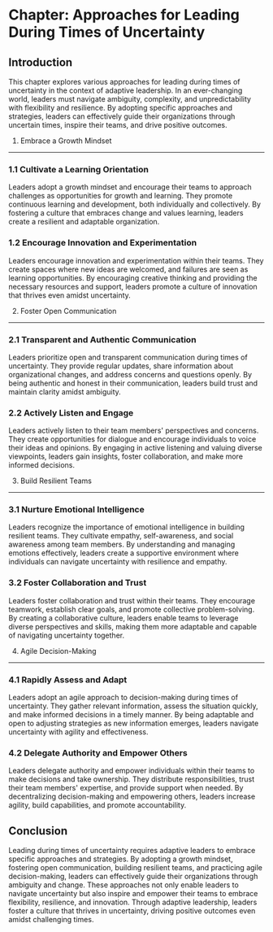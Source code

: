 Chapter: Approaches for Leading During Times of Uncertainty
===========================================================

Introduction
------------

This chapter explores various approaches for leading during times of uncertainty in the context of adaptive leadership. In an ever-changing world, leaders must navigate ambiguity, complexity, and unpredictability with flexibility and resilience. By adopting specific approaches and strategies, leaders can effectively guide their organizations through uncertain times, inspire their teams, and drive positive outcomes.

1. Embrace a Growth Mindset
---------------------------

### 1.1 Cultivate a Learning Orientation

Leaders adopt a growth mindset and encourage their teams to approach challenges as opportunities for growth and learning. They promote continuous learning and development, both individually and collectively. By fostering a culture that embraces change and values learning, leaders create a resilient and adaptable organization.

### 1.2 Encourage Innovation and Experimentation

Leaders encourage innovation and experimentation within their teams. They create spaces where new ideas are welcomed, and failures are seen as learning opportunities. By encouraging creative thinking and providing the necessary resources and support, leaders promote a culture of innovation that thrives even amidst uncertainty.

2. Foster Open Communication
----------------------------

### 2.1 Transparent and Authentic Communication

Leaders prioritize open and transparent communication during times of uncertainty. They provide regular updates, share information about organizational changes, and address concerns and questions openly. By being authentic and honest in their communication, leaders build trust and maintain clarity amidst ambiguity.

### 2.2 Actively Listen and Engage

Leaders actively listen to their team members' perspectives and concerns. They create opportunities for dialogue and encourage individuals to voice their ideas and opinions. By engaging in active listening and valuing diverse viewpoints, leaders gain insights, foster collaboration, and make more informed decisions.

3. Build Resilient Teams
------------------------

### 3.1 Nurture Emotional Intelligence

Leaders recognize the importance of emotional intelligence in building resilient teams. They cultivate empathy, self-awareness, and social awareness among team members. By understanding and managing emotions effectively, leaders create a supportive environment where individuals can navigate uncertainty with resilience and empathy.

### 3.2 Foster Collaboration and Trust

Leaders foster collaboration and trust within their teams. They encourage teamwork, establish clear goals, and promote collective problem-solving. By creating a collaborative culture, leaders enable teams to leverage diverse perspectives and skills, making them more adaptable and capable of navigating uncertainty together.

4. Agile Decision-Making
------------------------

### 4.1 Rapidly Assess and Adapt

Leaders adopt an agile approach to decision-making during times of uncertainty. They gather relevant information, assess the situation quickly, and make informed decisions in a timely manner. By being adaptable and open to adjusting strategies as new information emerges, leaders navigate uncertainty with agility and effectiveness.

### 4.2 Delegate Authority and Empower Others

Leaders delegate authority and empower individuals within their teams to make decisions and take ownership. They distribute responsibilities, trust their team members' expertise, and provide support when needed. By decentralizing decision-making and empowering others, leaders increase agility, build capabilities, and promote accountability.

Conclusion
----------

Leading during times of uncertainty requires adaptive leaders to embrace specific approaches and strategies. By adopting a growth mindset, fostering open communication, building resilient teams, and practicing agile decision-making, leaders can effectively guide their organizations through ambiguity and change. These approaches not only enable leaders to navigate uncertainty but also inspire and empower their teams to embrace flexibility, resilience, and innovation. Through adaptive leadership, leaders foster a culture that thrives in uncertainty, driving positive outcomes even amidst challenging times.

